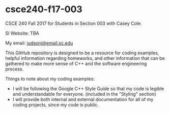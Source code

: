 # csce240-f17-003
CSCE 240 Fall 2017 for Students in Section 003 with Casey Cole.

SI Website: TBA

My email: judsonj@email.sc.edu

This GitHub repository is designed to be a resource for coding examples, helpful information regarding homeworks, and other information that can be gathered to make more sense of C++ and the software engineering process.

Things to note about my coding examples:
- I will be following the Google C++ Style Guide so that my code is legible and understandable for everyone. (included in the "Styling" section)
- I will provide both internal and external documentation for all of my coding projects, since my code is public.
